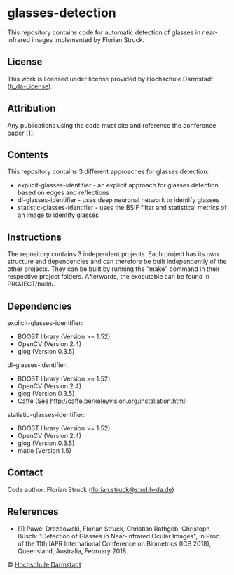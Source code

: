 # glasses-detection
This repository contains code for automatic detection of glasses in near-infrared images implemented by Florian Struck.

## License
This work is licensed under license provided by Hochschule Darmstadt ([h_da-License](/hda-license.pdf)).

## Attribution
Any publications using the code must cite and reference the conference paper [1].

## Contents
This repository contains 3 different approaches for glasses detection:
<ul>
	<li>explicit-glasses-identifier - an explicit approach for glasses detection based on edges and reflections</li>
	<li>dl-glasses-identifier - uses deep neuronal network to identify glasses</li>
	<li>statistic-glasses-identifier - uses the BSIF filter and statistical metrics of an image to identify glasses</li>
</ul>

## Instructions
The repository contains 3 independent projects.
Each project has its own structure and dependencies and can therefore be built independently of the other projects.
They can be built by running the "make" command in their respective project folders.
Afterwards, the executable can be found in PROJECT/build/.

## Dependencies
explicit-glasses-identifier:
<ul>
	<li>BOOST library (Version >= 1.52)</li>
	<li>OpenCV (Version 2.4)</li>
	<li>glog (Version 0.3.5)</li>
</ul>

dl-glasses-identifier:
<ul>
	<li>BOOST library (Version >= 1.52)</li>
	<li>OpenCV (Version 2.4)</li>
	<li>glog (Version 0.3.5)</li>
	<li>Caffe (See <a href="http://caffe.berkeleyvision.org/installation.html">http://caffe.berkeleyvision.org/installation.html</a>)</li>
</ul>

statistic-glasses-identifier:
<ul>
	<li>BOOST library (Version >= 1.52)</li>
	<li>OpenCV (Version 2.4)</li>
	<li>glog (Version 0.3.5)</li>
	<li>matio (Version 1.5)</li>
</ul>

## Contact
Code author: Florian Struck (florian.struck@stud.h-da.de)

## References
* [1] Pawel Drozdowski, Florian Struck, Christian Rathgeb, Christoph Busch: "Detection of Glasses in Near-infrared Ocular Images", in Proc. of the 11th IAPR International Conference on Biometrics (ICB 2018), Queensland, Australia, February 2018.

© [Hochschule Darmstadt](https://www.h-da.de/ "Hochschule Darmstadt website")
